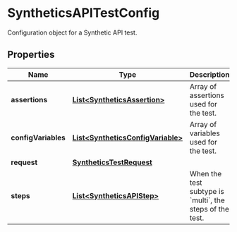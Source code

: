 # SyntheticsAPITestConfig

Configuration object for a Synthetic API test.

## Properties

| Name                | Type                                                                    | Description                                                        | Notes      |
| ------------------- | ----------------------------------------------------------------------- | ------------------------------------------------------------------ | ---------- |
| **assertions**      | [**List&lt;SyntheticsAssertion&gt;**](SyntheticsAssertion.md)           | Array of assertions used for the test.                             | [optional] |
| **configVariables** | [**List&lt;SyntheticsConfigVariable&gt;**](SyntheticsConfigVariable.md) | Array of variables used for the test.                              | [optional] |
| **request**         | [**SyntheticsTestRequest**](SyntheticsTestRequest.md)                   |                                                                    | [optional] |
| **steps**           | [**List&lt;SyntheticsAPIStep&gt;**](SyntheticsAPIStep.md)               | When the test subtype is &#x60;multi&#x60;, the steps of the test. | [optional] |
